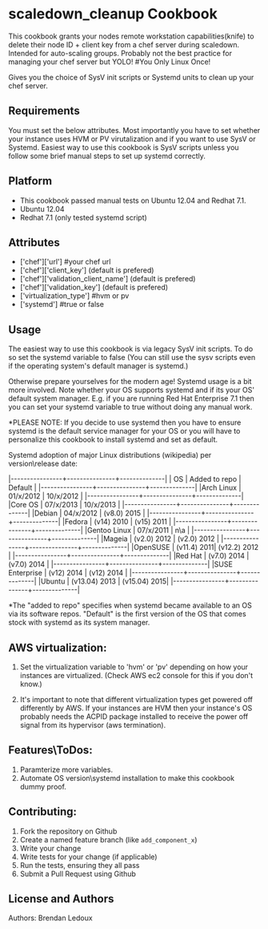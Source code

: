 scaledown_cleanup Cookbook
==========================

This cookbook grants your nodes remote workstation capabilities(knife) to delete their node ID + client key from a chef server during scaledown. Intended for auto-scaling groups. Probably not the best practice for managing your chef server but YOLO! #You Only Linux Once!

Gives you the choice of SysV init scripts or Systemd units to clean up your chef server.

Requirements
------------
You must set the below attributes. Most importantly you have to set whether your instance uses HVM or PV virutalization and if you want to use SysV or Systemd. Easiest way to use this cookbook is SysV scripts unless you follow some brief manual steps to set up systemd correctly. 



Platform
--------
* This cookbook passed manual tests on Ubuntu 12.04 and Redhat 7.1.
* Ubuntu 12.04
* Redhat 7.1 (only tested systemd script)




Attributes
----------
* ['chef']['url'] #your chef url
* ['chef']['client_key'] (default is prefered)
* ['chef']['validation_client_name'] (default is prefered)
* ['chef']['validation_key'] (default is prefered)
* ['virtualization_type'] #hvm or pv
* ['systemd'] #true or false


Usage
-----
The easiest way to use this cookbook is via legacy SysV init scripts. To do so set the systemd variable to false (You can still use the sysv scripts even if the operating system's default manager is systemd.) 

Otherwise prepare yourselves for the modern age! Systemd usage is a bit more involved. Note whether your OS supports systemd and if its your OS' default system manager. E.g. if you are running Red Hat Enterprise 7.1 then you can set your systemd variable to true without doing any manual work.

*PLEASE NOTE: If you decide to use systemd then you have to ensure systemd is the default service manager for your OS or you will have to personalize this cookbook to install systemd and set as default. 

Systemd adoption of major Linux distributions (wikipedia) per version\release date:


|----------------+---------------+--------------|
|       OS       | Added to repo |   Default    | 
|----------------+---------------+--------------|
|Arch Linux      |   01/x/2012   | 10/x/2012    |
|----------------+---------------+--------------|
|Core OS         |   07/x/2013   | 10/x/2013    |
|----------------+---------------+--------------|
|Debian          |   04/x/2012   | (v8.0) 2015  |
|----------------+---------------+--------------|
|Fedora          |   (v14) 2010  | (v15) 2011   |
|----------------+---------------+--------------|
|Gentoo Linux    |   07/x/2011   |      n\a     |
|----------------+---------------+--------------|
|Mageia          |   (v2.0) 2012 | (v2.0) 2012  |
|----------------+---------------+--------------|
|OpenSUSE        |   (v11.4) 2011| (v12.2) 2012 |
|----------------+---------------+--------------|
|Red Hat         |   (v7.0) 2014 | (v7.0) 2014  |
|----------------+---------------+--------------|
|SUSE Enterprise |   (v12) 2014  | (v12) 2014   |
|----------------+---------------+--------------|
|Ubuntu          | (v13.04) 2013 | (v15.04) 2015|
|----------------+---------------+--------------|

*The "added to repo" specifies when systemd became available to an OS via its software repos. "Default" is the first version of the OS that comes stock with systemd as its system manager.

AWS virtualization:
-------------------

1. Set the virtualization variable to 'hvm' or 'pv' depending on how your instances are virtualized. (Check AWS ec2 console for this if you don't know.)

2. It's important to note that different virtualization types get powered off  differently by AWS. If your instances are HVM then your instance's OS probably needs the ACPID package installed to receive the power off signal from its hypervisor (aws termination).


Features\ToDos:
---------------
1. Paramterize more variables.
2. Automate OS version\systemd installation to make this cookbook dummy proof.


Contributing:
------------
1. Fork the repository on Github
2. Create a named feature branch (like `add_component_x`)
3. Write your change
4. Write tests for your change (if applicable)
5. Run the tests, ensuring they all pass
6. Submit a Pull Request using Github

License and Authors
-------------------
Authors: Brendan Ledoux
